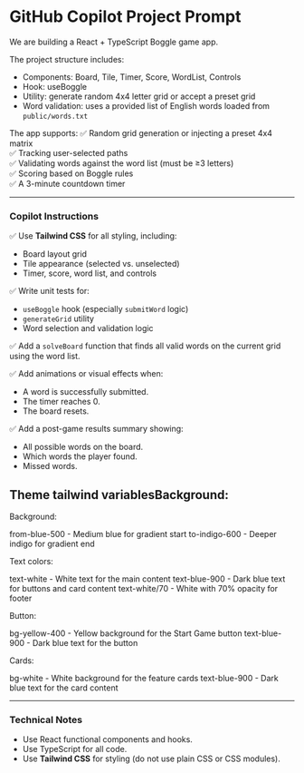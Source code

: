 # GitHub Copilot Project Prompt

We are building a React + TypeScript Boggle game app.

The project structure includes:

- Components: Board, Tile, Timer, Score, WordList, Controls
- Hook: useBoggle
- Utility: generate random 4x4 letter grid or accept a preset grid
- Word validation: uses a provided list of English words loaded from `public/words.txt`

The app supports:
✅ Random grid generation or injecting a preset 4x4 matrix  
✅ Tracking user-selected paths  
✅ Validating words against the word list (must be ≥3 letters)  
✅ Scoring based on Boggle rules  
✅ A 3-minute countdown timer

---

### Copilot Instructions

✅ Use **Tailwind CSS** for all styling, including:

- Board layout grid
- Tile appearance (selected vs. unselected)
- Timer, score, word list, and controls

✅ Write unit tests for:

- `useBoggle` hook (especially `submitWord` logic)
- `generateGrid` utility
- Word selection and validation logic

✅ Add a `solveBoard` function that finds all valid words on the current grid using the word list.

✅ Add animations or visual effects when:

- A word is successfully submitted.
- The timer reaches 0.
- The board resets.

✅ Add a post-game results summary showing:

- All possible words on the board.
- Which words the player found.
- Missed words.

## Theme tailwind variablesBackground:

Background:

from-blue-500 - Medium blue for gradient start
to-indigo-600 - Deeper indigo for gradient end

Text colors:

text-white - White text for the main content
text-blue-900 - Dark blue text for buttons and card content
text-white/70 - White with 70% opacity for footer

Button:

bg-yellow-400 - Yellow background for the Start Game button
text-blue-900 - Dark blue text for the button

Cards:

bg-white - White background for the feature cards
text-blue-900 - Dark blue text for the card content

---

### Technical Notes

- Use React functional components and hooks.
- Use TypeScript for all code.
- Use **Tailwind CSS** for styling (do not use plain CSS or CSS modules).
